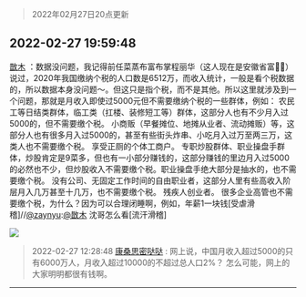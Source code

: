 > 2022年02月27日20点更新
<link rel="stylesheet" href="https://cdn.jsdelivr.net/gh/taotie6/sampleJSON@main/css/photo_show.css">
<meta name="referrer" content="no-referrer" />


 ## 2022-02-27 19:59:48 

 [㪚木](https://www.coolapk.com/feed/33869040?shareKey=MGUzZmJiNDFlZjM2NjIxYjY5NzE~) ：数据没问题，我记得前任菜蒸布富布掌程丽华（这人现在是安徽省富📖🐔）说过，2020年我国缴纳个税的人口数是6512万，而收入统计，一般是看个税数据的，所以数据本身没问题～。但这只是指个税，而不是其他。所以这里就涉及到一个问题，那就是月收入即使过5000元但不需要缴纳个税的一些群体<!--break-->，例如：
农民工等日结类群体，临工类（扛楼、装修短工等）群体，这部分人也有不少月入过5000的，但不需要缴个税。
小商贩（早餐摊位、地摊从业者、流动摊贩）等，这部分人也有很多月入过5000的，甚至有些街头炸串、小吃月入过万至两三万，这类人也不需要缴个税。
享受正厕的个体工商户。
专职炒股群体、职业操盘手群体，炒股肯定是9菜多，但也有一小部分赚钱的，这部分赚钱的里边月入过5000的必然也不少，但炒股收入不需要缴个税。职业操盘手绝大部分是抽水的，也不需要缴个税。
没有公司、无固定工作时间的自由职业者，这部分人里有些高收入阶层月入几万甚至十几万，也不需要缴个税。
残疾人创业者。
很多企业高管也不需要缴个税，为什么？因为可以合理闭睡啊，例如，年薪1一块钱[受虐滑稽]//<a class="feed-link-uname" href="/u/zaynyu">@zaynyu</a>:<a class="feed-link-uname" href="/u/㪚木">@㪚木</a> 沈哥怎么看[流汗滑稽] 

<div class="album">
<img class="img-item" src="http://image.coolapk.com/feed/2019/0509/12/1081091_5794_614@418x238.gif" />
</div>

> 2022-02-27 12:28:48 
> [康桑思密哒哒](https://www.coolapk.com/feed/33858481?shareKey=YjRmMGMzY2NhZmE3NjIxYjY5NzE~) : 网上说，中国月收入超过5000的只有6000万人，月收入超过10000的不超过总人口2%？ 怎么可能，网上的大家明明都很有钱啊。 

 ------- 

